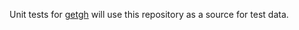 Unit tests for [getgh](https://github.com/rtmigo/getgh) will use this repository as a source for test data.